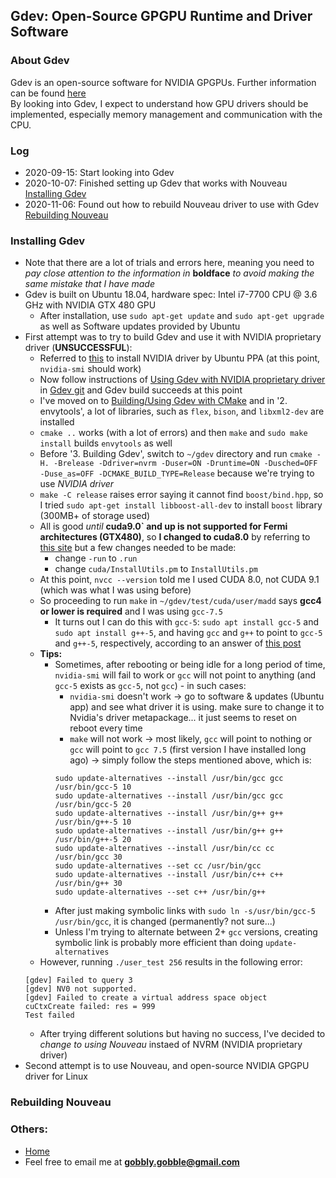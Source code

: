 ## Gdev: Open-Source GPGPU Runtime and Driver Software

### About Gdev 
Gdev is an open-source software for NVIDIA GPGPUs. Further information can be found [here](https://github.com/CPFL/gdev)  
By looking into Gdev, I expect to understand how GPU drivers should be implemented, especially memory management and communication with the CPU.

### Log
- 2020-09-15: Start looking into Gdev
- 2020-10-07: Finished setting up Gdev that works with Nouveau [Installing Gdev](#installing-gdev)
- 2020-11-06: Found out how to rebuild Nouveau driver to use with Gdev [Rebuilding Nouveau](#rebuiliging-nouveau)

### Installing Gdev
- Note that there are a lot of trials and errors here, meaning you need to *pay close attention to the information in* **boldface** *to avoid making the same mistake that I have made*
- Gdev is built on Ubuntu 18.04, hardware spec: Intel i7-7700 CPU @ 3.6 GHz with NVIDIA GTX 480 GPU
  - After installation, use `sudo apt-get update` and `sudo apt-get upgrade` as well as Software updates provided by Ubuntu
- First attempt was to try to build Gdev and use it with NVIDIA proprietary driver (**UNSUCCESSFUL**):
  - Referred to [this](https://linuxhint.com/ubuntu_nvidia_ppa/) to install NVIDIA driver by Ubuntu PPA (at this point, `nvidia-smi` should work)
  - Now follow instructions of [Using Gdev with NVIDIA proprietary driver](https://github.com/CPFL/gdev/blob/master/docs/README.nvrm.md) in [Gdev git](https://github.com/CPFL/gdev) and Gdev build succeeds at this point
  - I've moved on to [Building/Using Gdev with CMake](https://github.com/CPFL/gdev/blob/master/docs/README.cmake.md) and in '2. envytools', a lot of libraries, such as `flex`, `bison`, and `libxml2-dev` are installed
  - `cmake ..` works (with a lot of errors) and then `make` and `sudo make install` builds `envytools` as well
  - Before '3. Building Gdev', switch to `~/gdev` directory and run `cmake -H. -Brelease -Ddriver=nvrm -Duser=ON -Druntime=ON -Dusched=OFF -Duse_as=OFF -DCMAKE_BUILD_TYPE=Release` because we're trying to use *NVIDIA driver*
  - `make -C release` raises error saying it cannot find `boost/bind.hpp`, so I tried `sudo apt-get install libboost-all-dev` to install `boost` library (300MB+ of storage used)
  - All is good *until* **cuda9.0` and up is not supported for Fermi architectures (GTX480)**, so **I changed to cuda8.0** by referring to [this site](https://rodrigodzf.github.io/setup/cuda/2019/04/15/cuda-setup.html) but a few changes needed to be made:
    - change `-run` to `.run`
    - change `cuda/InstallUtils.pm` to `InstallUtils.pm`
  - At this point, `nvcc --version` told me I used CUDA 8.0, not CUDA 9.1 (which was what I was using before)
  - So proceeding to run `make` in `~/gdev/test/cuda/user/madd` says **gcc4 or lower is required** and I was using `gcc-7.5`
    - It turns out I can do this with `gcc-5`: `sudo apt install gcc-5` and `sudo apt install g++-5`, and having `gcc` and `g++` to point to `gcc-5` and `g++-5`, respectively, according to an answer of [this post](https://askubuntu.com/questions/1087150/install-gcc-5-on-ubuntu-18-04)
  - **Tips:** 
    - Sometimes, after rebooting or being idle for a long period of time, `nvidia-smi` will fail to work or `gcc` will not point to anything (and `gcc-5` exists as `gcc-5`, not `gcc`) - in such cases:
      - `nvidia-smi` doesn't work -> go to software & updates (Ubuntu app) and see what driver it is using. make sure to change it to Nvidia's driver metapackage... it just seems to reset on reboot every time
      - `make` will not work -> most likely, `gcc` will point to nothing or `gcc` will point to `gcc 7.5` (first version I have installed long ago) -> simply follow the steps mentioned above, which is:
      ```
      sudo update-alternatives --install /usr/bin/gcc gcc /usr/bin/gcc-5 10
      sudo update-alternatives --install /usr/bin/gcc gcc /usr/bin/gcc-5 20
      sudo update-alternatives --install /usr/bin/g++ g++ /usr/bin/g++-5 10
      sudo update-alternatives --install /usr/bin/g++ g++ /usr/bin/g++-5 20
      sudo update-alternatives --install /usr/bin/cc cc /usr/bin/gcc 30
      sudo update-alternatives --set cc /usr/bin/gcc
      sudo update-alternatives --install /usr/bin/c++ c++ /usr/bin/g++ 30
      sudo update-alternatives --set c++ /usr/bin/g++
      ```
    - After just making symbolic links with `sudo ln -s/usr/bin/gcc-5 /usr/bin/gcc`, it is changed (permanently? not sure...)
    - Unless I'm trying to alternate between 2+ `gcc` versions, creating symbolic link is probably more efficient than doing `update-alternatives`
  - However, running `./user_test 256` results in the following error:
  ```
  [gdev] Failed to query 3
  [gdev] NV0 not supported.
  [gdev] Failed to create a virtual address space object
  cuCtxCreate failed: res = 999
  Test failed
  ```
  - After trying different solutions but having no success, I've decided to *change to using Nouveau* instaed of NVRM (NVIDIA proprietary driver)
- Second attempt is to use Nouveau, and open-source NVIDIA GPGPU driver for Linux


### Rebuilding Nouveau


### Others:
- [Home](/..)
- Feel free to email me at **gobbly.gobble@gmail.com**